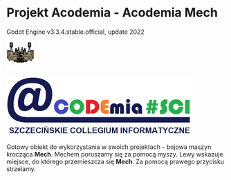 # Projekt Acodemia - Acodemia Mech

Godot Engine v3.3.4.stable.official, update 2022

![Acodemia icon](https://github.com/jackflower/AcodemiaMech/blob/master/acodemia_mech_icon.png)

![Acodemia logo](https://github.com/jackflower/Acodemia_tutorials/blob/master/graphics/acodemia_logo_small.png)

Gotowy obiekt do wykorzystania w swoich projektach - bojowa maszyn krocząca **Mech**. Mechem poruszamy się za pomocą myszy. Lewy wskazuje miejsce, do którego przemieszcza się **Mech**. Za pomocą prawego przycisku strzelamy.

